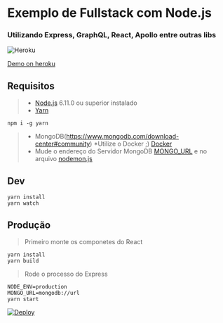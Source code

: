 Exemplo de Fullstack com Node.js
=================
### Utilizando Express, GraphQL, React, Apollo entre outras libs
![Heroku](http://heroku-badge.herokuapp.com/?app=angularjs-crypto&style=flat)


[Demo on heroku](https://rocky-gorge-32768.herokuapp.com/) 


## Requisitos
> - [Node.js](https://nodejs.org/) 6.11.0 ou superior instalado
> - [Yarn](https://yarnpkg.com/)
```shell
npm i -g yarn
```
> - MongoDB(https://www.mongodb.com/download-center#community) *Utilize o Docker ;) [Docker](https://hub.docker.com/_/mongo/)
> - Mude o endereço do Servidor MongoDB [MONGO_URL](https://github.com/amagno/full-example-graphlql/blob/master/nodemon.json) e no arquivo [nodemon.js](https://github.com/amagno/full-example-graphlql/blob/master/nodemon.json)

## Dev
```shell
yarn install
yarn watch
```

## Produção
> Primeiro monte os componetes do React 
```shell
yarn install
yarn build
```
> Rode o processo do Express
```shell
NODE_ENV=production
MONGO_URL=mongodb://url
yarn start
```
[![Deploy](https://www.herokucdn.com/deploy/button.svg)](https://heroku.com/deploy)
